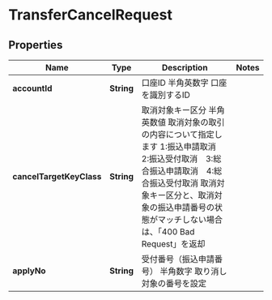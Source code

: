 
# TransferCancelRequest

## Properties
Name | Type | Description | Notes
------------ | ------------- | ------------- | -------------
**accountId** | **String** | 口座ID 半角英数字 口座を識別するID  | 
**cancelTargetKeyClass** | **String** | 取消対象キー区分 半角英数値 取消対象の取引の内容について指定します 1:振込申請取消　2:振込受付取消　3:総合振込申請取消　4:総合振込受付取消 取消対象キー区分と、取消対象の振込申請番号の状態がマッチしない場合は、「400 Bad Request」を返却  | 
**applyNo** | **String** | 受付番号（振込申請番号） 半角数字 取り消し対象の番号を設定  | 



